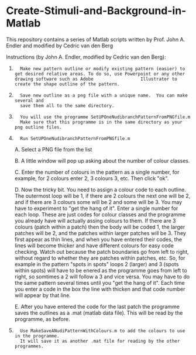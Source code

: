 # Create-Stimuli-and-Background-in-Matlab
This repository contains a series of Matlab scripts written by Prof. John A. Endler and modified by Cedric van den Berg

Instructions (by John A. Endler, modified by Cedric van den Berg):

1.       Make new pattern outline or modify existing pattern (easier) to get desired relative areas. To do so, use Powerpoint or any other drawing software such as Adobe                  Illustrator to create the shape outline of the pattern.

2.       Save new outline as a png file with a unique name.  You can make several and
         save them all to the same directory.

3.       You will use the programme SetUPOneNudibranchPatternFromPNGfile.m
         Make sure that this programme is in the same directory as your png outline files.

4.       Run SetUPOneNudibranchPatternFromPNGfile.m

     A.  Select a PNG file from the list
     
     B.  A little window will pop up asking about the number of colour classes.
     
     C.  Enter the number of colours in the pattern as a single number, for example,
         for 2 colours enter 2, 3 colours 3, etc. Then click "ok".
         
     D.  Now the tricky bit.  You need to assign a colour code to each outline. 
         The outermost loop will be 1, if there are 2 colours the next one will
         be 2, and if there are 3 colours some will be 2 and some will be 3.
         You may have to experiment to "get the hang of it".  Enter a single
         number for each loop.  These are just codes for colour classes and
         the programme you already have will actually assing colours to them.
         If there are 3 colours (patch within a patch) then the body will be 
         coded 1, the larger patches will be 2, and the patches within larger
         patches will be 3.  They first appear as thin lines, and when you
         have entered their codes, the lines will become thicker and have 
         different colours for easy code checking.  Watch out because the 
         patch boundaries go from left to right, without regard to whether 
         they are patches within patches, etc. So, for example in the pattern
         "spots in spots" loops 2 (larger) and 3 (spots within spots) will 
         have to be enered as the programme goes from left to right, so somtimes
         a 2 will follow a 3 and vice versa.  You may have to do the same
         pattern several times until you "get the hang of it".  Each time
         you enter a code in the box the line with thicken and that code
         number will appear by that line.
         
    E.   After you have entered the code for the last patch the programme saves
         the outlines as a .mat  (matlab data file).  This will be read by the
         programme, as before.

5.       Use MakeSaveANudiPatternWithColours.m to add the colours to use in the programme.
         It will save it as another .mat file for reading by the other programmes.
        


